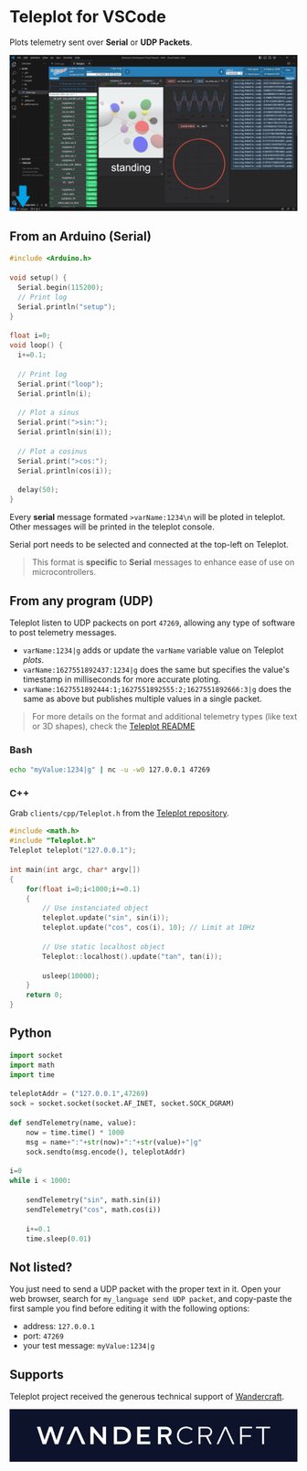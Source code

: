 # Teleplot for VSCode

Plots telemetry sent over **Serial** or **UDP Packets**.

![](images/preview-vscode.png)

## From an Arduino (Serial)

```c++
#include <Arduino.h>

void setup() {
  Serial.begin(115200);
  // Print log
  Serial.println("setup");
}

float i=0;
void loop() {
  i+=0.1;

  // Print log
  Serial.print("loop");
  Serial.println(i);
  
  // Plot a sinus
  Serial.print(">sin:");
  Serial.println(sin(i));

  // Plot a cosinus
  Serial.print(">cos:");
  Serial.println(cos(i));
    
  delay(50);
}
```

Every **serial** message formated `>varName:1234\n` will be ploted in teleplot. Other messages will be printed in the teleplot console.

Serial port needs to be selected and connected at the top-left on Teleplot.

> This format is **specific** to **Serial** messages to enhance ease of use on microcontrollers.


## From any program (UDP)

Teleplot listen to UDP packects on port `47269`, allowing any type of software to post telemetry messages.

- `varName:1234|g` adds or update the `varName` variable value on Teleplot *plots*.
- `varName:1627551892437:1234|g` does the same but specifies the value's timestamp in milliseconds for more accurate ploting.
- `varName:1627551892444:1;1627551892555:2;1627551892666:3|g` does the same as above but publishes multiple values in a single packet.

> For more details on the format and additional telemetry types (like text or 3D shapes), check the [Teleplot README](https://github.com/nesnes/teleplot)

### Bash
```bash
echo "myValue:1234|g" | nc -u -w0 127.0.0.1 47269
```

### C++
Grab `clients/cpp/Teleplot.h` from the [Teleplot repository](https://github.com/nesnes/teleplot).

```c++
#include <math.h>
#include "Teleplot.h"
Teleplot teleplot("127.0.0.1");

int main(int argc, char* argv[])
{
    for(float i=0;i<1000;i+=0.1)
    {
        // Use instanciated object
        teleplot.update("sin", sin(i));
        teleplot.update("cos", cos(i), 10); // Limit at 10Hz

        // Use static localhost object
        Teleplot::localhost().update("tan", tan(i));
        
        usleep(10000);
    }
    return 0;
}
```

## Python

```python
import socket
import math
import time

teleplotAddr = ("127.0.0.1",47269)
sock = socket.socket(socket.AF_INET, socket.SOCK_DGRAM)

def sendTelemetry(name, value):
	now = time.time() * 1000
	msg = name+":"+str(now)+":"+str(value)+"|g"
	sock.sendto(msg.encode(), teleplotAddr)

i=0
while i < 1000:
	
	sendTelemetry("sin", math.sin(i))
	sendTelemetry("cos", math.cos(i))

	i+=0.1
	time.sleep(0.01)
```

## Not listed?

You just need to send a UDP packet with the proper text in it. Open your web browser, search for `my_language send UDP packet`, and copy-paste the first sample you find before editing it with the following options:
	
- address: `127.0.0.1`
- port: `47269`
- your test message: `myValue:1234|g` 

## Supports

Teleplot project received the generous technical support of [Wandercraft](https://www.wandercraft.eu/).

![](images/wandercraft.png)